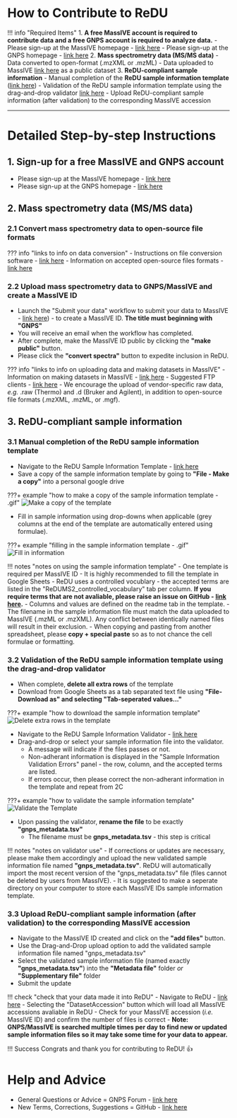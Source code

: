 # How to Contribute to ReDU

!!! info "Required Items"
	1. **A free MassIVE account is required to contribute data and a free GNPS account is required to analyze data.**
		- Please sign-up at the MassIVE homepage - [link here](https://massive.ucsd.edu/ProteoSAFe/static/massive.jsp)
		- Please sign-up at the GNPS homepage - [link here](https://gnps.ucsd.edu/ProteoSAFe/static/gnps-splash.jsp)
	2. **Mass spectrometry data (MS/MS data)**
		- Data converted to open-format (.mzXML or .mzML)
		- Data uploaded to MassIVE [link here](https://massive.ucsd.edu/ProteoSAFe/static/massive.jsp) as a public dataset
	3. **ReDU-compliant sample information**
		- Manual completion of the **ReDU sample information template** ([link here](https://docs.google.com/spreadsheets/d/1v71bnUd8fiXX51zuZIUAvYETWmpwFQj-M3mu4CNsHBU/edit?usp=sharing))
		- Validation of the ReDU sample information template using the drag-and-drop validator [link here](https://redu.ucsd.edu/ReDUValidator)
		- Upload ReDU-compliant sample information (after validation) to the corresponding MassIVE accession

---

# Detailed Step-by-step Instructions

## 1. Sign-up for a free MassIVE and GNPS account
- Please sign-up at the MassIVE homepage - [link here](https://massive.ucsd.edu/ProteoSAFe/static/massive.jsp)
- Please sign-up at the GNPS homepage - [link here](https://gnps.ucsd.edu/ProteoSAFe/static/gnps-splash.jsp)

## 2. Mass spectrometry data (MS/MS data)

### 2.1 Convert mass spectrometry data to open-source file formats
??? info "links to info on data conversion"
    - Instructions on file conversion software - [link here](https://github.com/CCMS-UCSD/GNPSDocumentation/blob/master/docs/fileconversion.md)
    - Information on accepted open-source files formats - [link here](https://github.com/CCMS-UCSD/GNPSDocumentation/blob/master/docs/isgnpsright.md)

### 2.2 Upload mass spectrometry data to GNPS/MassIVE and create a MassIVE ID
- Launch the "Submit your data" workflow to submit your data to MassIVE - [link here](https://massive.ucsd.edu/ProteoSAFe/static/massive.jsp?redirect=auth)) - to create a MassIVE ID. **The title must beginning with "GNPS"**
- You will receive an email when the workflow has completed.
- After complete, make the MassIVE ID public by clicking the **"make public"** button.
- Please click the **"convert spectra"** button to expedite inclusion in ReDU.

??? info "links to info on uploading data and making datasets in MassIVE"
    - Information on making datasets in MassIVE - [link here](https://ccms-ucsd.github.io/GNPSDocumentation/datasets/)
	- Suggested FTP clients - [link here](https://ccms-ucsd.github.io/GNPSDocumentation/fileupload/)
	- We encourage the upload of vendor-specific raw data, *e.g.* .raw (Thermo) and .d (Bruker and Agilent), in addition to open-source file formats (.mzXML, .mzML, or .mgf). <br>

## 3. **ReDU-compliant sample information**

### 3.1 Manual completion of the ReDU sample information template
- Navigate to the ReDU Sample Information Template - [link here](https://docs.google.com/spreadsheets/d/1v71bnUd8fiXX51zuZIUAvYETWmpwFQj-M3mu4CNsHBU/edit?usp=sharing)
- Save a copy of the sample information template by going to **"File - Make a copy"** into a personal google drive

???+ example "how to make a copy of the sample information template - .gif"
	![Make a copy of the template](images/Sample_Template_MakeACopy.gif)

- Fill in sample information using drop-downs when applicable (grey columns at the end of the template are automatically entered using formulae).

???+ example "filling in the sample information template - .gif"
	![Fill in information](images/Sample_Template_Fill.gif)

!!! notes "notes on using the sample information template"
	- One template is required per MassIVE ID
	- It is highly recommended to fill the template in Google Sheets
	- ReDU uses a controlled vocublary - the accepted terms are listed in the "ReDUMS2_controlled_vocabulary" tab per column. **If you require terms that are not avaliable, please raise an issue on GitHub - [link here](https://github.com/mwang87/ReDU-MS2-GNPS).**
	- Columns and values are defined on the readme tab in the template.
	- The filename in the sample information file must match the data uploaded to MassIVE (.mzML or .mzXML). Any conflict between identically named files will result in their exclusion.
	- When copying and pasting from another spreadsheet, please **copy + special paste** so as to not chance the cell formulae or formatting.

### 3.2 Validation of the ReDU sample information template using the drag-and-drop validator
- When complete, **delete all extra rows** of the template
- Download from Google Sheets as a tab separated text file using **"File-Download as" and selecting "Tab-seperated values..."**

???+ example "how to download the sample information template"
	![Delete extra rows in the template](images/Sample_Template_deleterows.gif)

- Navigate to the ReDU Sample Information Validator - [link here](https://redu.ucsd.edu/ReDUValidator)
- Drag-and-drop or select your sample information file into the validator.
	- A message will indicate if the files passes or not.
	- Non-adherant information is displayed in the "Sample Information Validation Errors" panel - the row, column, and the accepted terms are listed.
	- If errors occur, then please correct the non-adherant information in the template and repeat from 2C

???+ example "how to validate the sample information template"
	![Validate the Template](images/Validate.gif)

- Upon passing the validator, **rename the file** to be exactly **"gnps_metadata.tsv"**
	- The filename must be **gnps_metadata.tsv** - this step is critical

!!! notes "notes on validator use"
	- If corrections or updates are necessary, please make them accordingly and upload the new validated sample information file named **"gnps_metadata.tsv"**. ReDU will automatically import the most recent version of the "gnps_metadata.tsv" file (files cannot be deleted by users from MassIVE).
	- It is suggested to make a seperate directory on your computer to store each MassIVE IDs sample information template.

### 3.3 Upload ReDU-compliant sample information (after validation) to the corresponding MassIVE accession
- Navigate to the MassIVE ID created and click on the **"add files"** button.
- Use the Drag-and-Drop upload option to add the validated sample information file named "gnps_metadata.tsv"
- Select the validated sample information file (named exactly **"gnps_metadata.tsv"**) into the **"Metadata file"** folder *or* **"Supplementary file"** folder
- Submit the update

!!! check "check that your data made it into ReDU"
	- Navigate to ReDU - [link here](https://redu.ucsd.edu/metadataselection)
	- Selecting the "DatasetAccession" button which will load all MassIVE accessions avaliable in ReDU
	- Check for your MassIVE accession (*i.e.* MassIVE ID) and confirm the number of files is correct
	- **Note: GNPS/MassIVE is searched multiple times per day to find new or updated sample information files so it may take some time for your data to appear.**

!!! Success
	Congrats and thank you for contributing to ReDU! :thumbsup:

# Help and Advice
- General Questions or Advice = GNPS Forum - [link here](https://groups.google.com/forum/#!forum/molecular_networking_bug_reports) <br>
- New Terms, Corrections, Suggestions = GitHub - [link here](https://github.com/mwang87/ReDU-MS2-GNPS)
